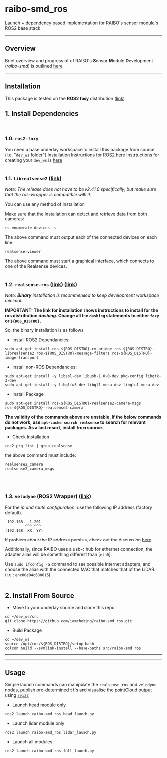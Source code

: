 # raibo-smd_ros
Launch + dependency based implementation for RAIBO's sensor module's ROS2 base stack
***
## Overview
Brief overview and progress of of RAIBO's **S**ensor **M**odule **D**evelopment (*raibo-smd*) is outlined [here](https://docs.google.com/presentation/d/1AeIsxL6ZXaKZeVFKT8nhwfjp_lDAwOdkxUtU9UpYwn8/edit?usp=sharing)

***
## Installation
This package is tested on the **ROS2 foxy** distribution ([link](https://docs.ros.org/en/foxy/Installation.html))

## 1. Install Dependencies
</br>

### 1.0. ```ros2-foxy```
You need a base underlay workspace to install this package from source (i.e. "```dev_ws``` folder")
Installation Instructions for ROS2 [here](https://docs.ros.org/en/foxy/Installation.html)
Instrtuctions for creating your ```dev_ws``` is [here](https://docs.ros.org/en/foxy/Tutorials/Workspace/Creating-A-Workspace.html)
</br></br>
### 1.1. ```librealsense2``` ([link](https://github.com/IntelRealSense/librealsense/blob/development/doc/distribution_linux.md))
*Note: The release does not have to be v2.41.0 specifically, but make sure that the ros-wrapper is compatible with it.*

You can use any method of installation.

Make sure that the installation can detect and retrieve data from both cameras:
```
rs-enumerate-devices -s
```
The above command must output each of the connected devices on each line.
```
realsense-viewer
```
The above command must start a graphical interface, which connects to one of the Realsense devices.
</br></br>
### 1.2. ```realsense-ros``` ([link](https://github.com/intel/ros2_intel_realsense)) ([link](https://github.com/IntelRealSense/realsense-ros/tree/ros2))
*Note: **Binary** installation is recommended to keep development workspace minimal.*

**IMPORTANT: The link for installation shows instructions to install for the ros distribution *dashing*. Change all the ```dashing``` statements to either ```foxy``` or ```${ROS_DISTRO}```.**

So, the binary installation is as follows:

- Install ROS2 Dependancies:
```
sudo apt-get install ros-${ROS_DISTRO}-cv-bridge ros-${ROS_DISTRO}-librealsense2 ros-${ROS_DISTRO}-message-filters ros-${ROS_DISTRO}-image-transport
```
- Install non-ROS Dependancies:
```
sudo apt-get install -y libssl-dev libusb-1.0-0-dev pkg-config libgtk-3-dev
sudo apt-get install -y libglfw3-dev libgl1-mesa-dev libglu1-mesa-dev
```
- Install Package

```
sudo apt-get install ros-${ROS_DISTRO}-realsense2-camera-msgs ros-${ROS_DISTRO}-realsense2-camera
```
**The validity of the commands above are unstable. If the below commands do not work, use ```apt-cache search realsense``` to search for relevant packages. As a last resort, install from source.**
- Check Installation
```
ros2 pkg list | grep realsense
```
the above command must include:
```
realsense2_camera
realsense2_camera_msgs
```
</br></br>
### 1.3. ```velodyne``` (ROS2 Wrapper) ([link](http://wiki.ros.org/velodyne/Tutorials/Getting%20Started%20with%20the%20Velodyne%20VLP16))

For the *ip and route configuration*, use the following IP address (factory default).
```
 192.168.  1.201
         ^^^ ^^^
(192.168. XX. YY)
```
If problem about the IP address persists, check out the discussion [here](https://answers.ros.org/question/244445/having-problems-with-velodyne-vlp-16-and-ros/)

Additionally, since RAIBO uses a usb-c hub for ethernet connection, the adapter alias will be something different than [```eth0```].

Use ```sudo ifconfig -a``` command to see possible internet adapters, and choose the alias with the connected MAC that matches that of the LiDAR. (i.e.: ```enx00e04c680015```)
</br></br>
## 2. Install From Source
- Move to your underlay source and clone this repo.
```
cd ~/dev_ws/src
git clone https://github.com/iamchoking/raibo-smd_ros.git
```
- Build Package
```
cd ~/dev_ws
source /opt/ros/${ROS_DISTRO}/setup.bash
colcon build --symlink-install --base-paths src/raibo-smd_ros
```

***
***
## Usage
Simple launch commands can manipulate the ```realsense_ros``` and ```velodyne``` nodes, publish pre-determined ```tf```'s and visualise the pointCloud output using [```rviz2```](https://github.com/ros2/rviz)
- Launch head module only
```
ros2 launch raibo-smd_ros head_launch.py
```
- Launch lidar module only
```
ros2 launch raibo-smd_ros lidar_launch.py
```
- Launch all modules
```
ros2 launch raibo-smd_ros full_launch.py
```
